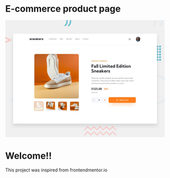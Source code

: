 # E-commerce product page

![Design preview for the E-commerce product page coding challenge](./design/desktop-preview.jpg)

# Welcome!!

This project was inspired from frontendmentor.io



